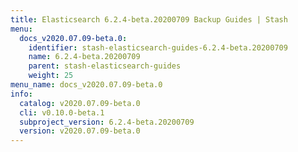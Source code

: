 ```yaml
---
title: Elasticsearch 6.2.4-beta.20200709 Backup Guides | Stash
menu:
  docs_v2020.07.09-beta.0:
    identifier: stash-elasticsearch-guides-6.2.4-beta.20200709
    name: 6.2.4-beta.20200709
    parent: stash-elasticsearch-guides
    weight: 25
menu_name: docs_v2020.07.09-beta.0
info:
  catalog: v2020.07.09-beta.0
  cli: v0.10.0-beta.1
  subproject_version: 6.2.4-beta.20200709
  version: v2020.07.09-beta.0
---
```


